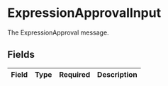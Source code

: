# ExpressionApprovalInput

The ExpressionApproval message.


## Fields

| Field       | Type        | Required    | Description |
| ----------- | ----------- | ----------- | ----------- |